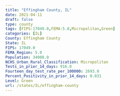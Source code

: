 ```yaml
---
title: "Effingham County, IL"
date: 2021-04-11
draft: false
type: county
tags: [FIPS:17049.0,FEMA:5.0,Micropolitan,Green]
categories: [IL]
County: Effingham County
State: IL
FIPS: 17049.0
FEMA_Region: 5.0
Population: 34008.0
NCHS_Urban_Rural_Classification: Micropolitan
Tests_in_prior_14_days: 916.0
Fourteen_day_test_rate_per_100000: 2693.0
Percent_Positivity_in_prior_14_days: 0.031
Level: Green
url: /states/IL/effingham-county
---
```



